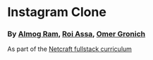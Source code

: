 # Instagram Clone

### By [Almog Ram](https://github.com/almoghr), [Roi Assa](https://github.com/roiassa), [Omer Gronich](https://github.com/OmerGronich)

As part of the [Netcraft fullstack curriculum](https://netcraftacademy.co.il/)
